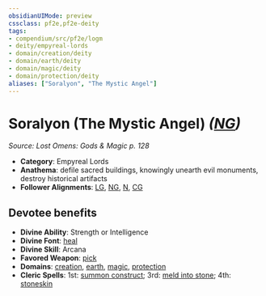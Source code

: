 ```yaml
---
obsidianUIMode: preview
cssclass: pf2e,pf2e-deity
tags:
- compendium/src/pf2e/logm
- deity/empyreal-lords
- domain/creation/deity
- domain/earth/deity
- domain/magic/deity
- domain/protection/deity
aliases: ["Soralyon", "The Mystic Angel"]
---
```

# Soralyon (The Mystic Angel) *([NG](../../../Rules/traits/neutral-good-b1.md))*  
*Source: Lost Omens: Gods & Magic p. 128*  

- **Category**: Empyreal Lords
- **Anathema**: defile sacred buildings, knowingly unearth evil monuments, destroy historical artifacts
- **Follower Alignments**: [LG](../../../Rules/traits/lawful-goo-b1.md), [NG](../../../Rules/traits/neutral-good-b1.md), [N](../../../Rules/traits/neutral-b1.md), [CG](../../../Rules/traits/chaotic-good-b1.md)

## Devotee benefits

- **Divine Ability**: Strength or Intelligence
- **Divine Font**: [heal](../../spells/heal.md)
- **Divine Skill**: Arcana
- **Favored Weapon**: [pick](../../equipment/items/pick.md)
- **Domains**: [creation](../domains.md#Creation), [earth](../domains.md#Earth), [magic](../domains.md#Magic), [protection](../domains.md#Protection)
- **Cleric Spells**: 1st: [summon construct](../../spells/summon-construct.md); 3rd: [meld into stone](../../spells/meld-into-stone.md); 4th: [stoneskin](../../spells/stoneskin.md)